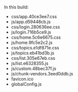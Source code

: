 In this build:

- css/app.40ce3ee7.css
- js/app.d59448cb.js
- css/login.280636ee.css
- js/login.716b5ce9.js
- css/home.5c6e6675.css
- js/home.9fc5e2c2.js
- css/topics.e1df871e.css
- js/topics.eb41bd3b.js
- css/list.305e67eb.css
- js/list.e6328355.js
- js/custom.48bec37f.js
- js/chunk-vendors.3eed0ddb.js
- favicon.ico
- globalConfig.js
